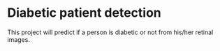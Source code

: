 # Diabetic patient detection

This project will predict if a person is diabetic or not from his/her retinal images.